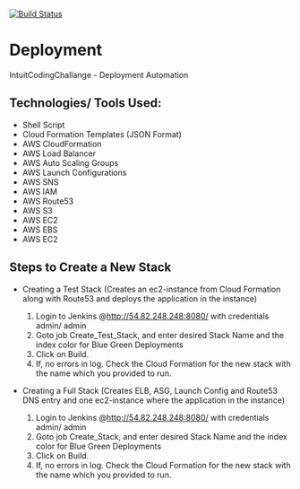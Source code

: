 [![Build Status](http://54.82.248.248:8080/job/Create_Stack/badge/icon)](http://54.82.248.248:8080/job/Create_Stack/)

# Deployment
IntuitCodingChallange - Deployment Automation

## Technologies/ Tools Used:

- Shell Script
- Cloud Formation Templates (JSON Format)
- AWS CloudFormation
- AWS Load Balancer
- AWS Auto Scaling Groups
- AWS Launch Configurations
- AWS SNS
- AWS IAM
- AWS Route53
- AWS S3
- AWS EC2
- AWS EBS
- AWS EC2


## Steps to Create a New Stack

- Creating a Test Stack (Creates an ec2-instance from Cloud Formation along with Route53 and deploys the application in the instance)
	
	1. Login to Jenkins @http://54.82.248.248:8080/ with  credentials admin/ admin
	2. Goto job Create_Test_Stack, and enter desired Stack Name and the index color for Blue Green Deployments
	3. Click on Build.
	4. If, no errors in log. Check the Cloud Formation for the new stack with the name which you provided to run.

- Creating a Full Stack 
	(Creates ELB, ASG, Launch Config and Route53 DNS entry and one ec2-instance where the application in the instance)
	
	1. Login to Jenkins @http://54.82.248.248:8080/ with  credentials admin/ admin
	2. Goto job Create_Stack, and enter desired Stack Name and the index color for Blue Green Deployments
	3. Click on Build.
	4. If, no errors in log. Check the Cloud Formation for the new stack with the name which you provided to run.

